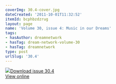 ```yaml
---
coverImg: 30.4-cover.jpg
dateCreated: '2011-10-01T11:32:52'
itemId: bcphbzdzrug
layout: page
name: 'Volume 30, issue 4: Music in our Dreams'
tags:
- hasAuthor: dreamnetwork
- hasTag: dream-network-volume-30
- hasTag: dreamnetwork
type: post
urlSlug: '30.4'
---
```

<img class="card-journal-img" src="../images/30.4-rect.jpg"/><a href="../files/pdfs/Volume_30/30.4_music.pdf" download="">Download issue 30.4</a><br><a href="../files/pdfs/Volume_30/30.4_music.pdf">View online</a>